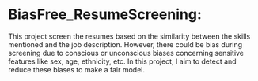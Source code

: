 # BiasFree_ResumeScreening:

This project screen the resumes based on the similarity between the skills mentioned and the job description. However, there could be bias during screening due to conscious or unconscious biases concerning sensitive features like sex, age, ethnicity, etc. In this project, I aim to detect and reduce these biases to make a fair model.
